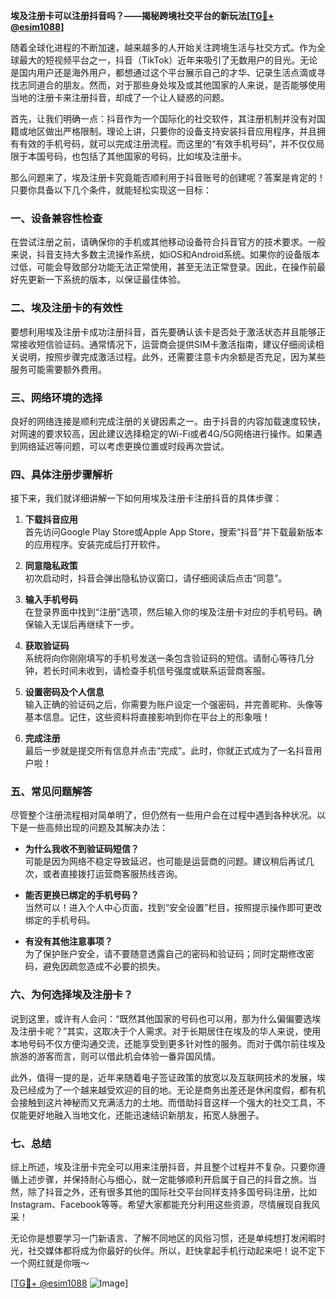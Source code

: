 **埃及注册卡可以注册抖音吗？——揭秘跨境社交平台的新玩法[[TG💪+ @esim1088](https://t.me/s/esim1088)]**

随着全球化进程的不断加速，越来越多的人开始关注跨境生活与社交方式。作为全球最大的短视频平台之一，抖音（TikTok）近年来吸引了无数用户的目光。无论是国内用户还是海外用户，都想通过这个平台展示自己的才华、记录生活点滴或寻找志同道合的朋友。然而，对于那些身处埃及或其他国家的人来说，是否能够使用当地的注册卡来注册抖音，却成了一个让人疑惑的问题。

首先，让我们明确一点：抖音作为一个国际化的社交软件，其注册机制并没有对国籍或地区做出严格限制。理论上讲，只要你的设备支持安装抖音应用程序，并且拥有有效的手机号码，就可以完成注册流程。而这里的“有效手机号码”，并不仅仅局限于本国号码，也包括了其他国家的号码，比如埃及注册卡。

那么问题来了，埃及注册卡究竟能否顺利用于抖音账号的创建呢？答案是肯定的！只要你具备以下几个条件，就能轻松实现这一目标：

### **一、设备兼容性检查**
在尝试注册之前，请确保你的手机或其他移动设备符合抖音官方的技术要求。一般来说，抖音支持大多数主流操作系统，如iOS和Android系统。如果你的设备版本过低，可能会导致部分功能无法正常使用，甚至无法正常登录。因此，在操作前最好先更新一下系统的版本，以保证最佳体验。

### **二、埃及注册卡的有效性**
要想利用埃及注册卡成功注册抖音，首先要确认该卡是否处于激活状态并且能够正常接收短信验证码。通常情况下，运营商会提供SIM卡激活指南，建议仔细阅读相关说明，按照步骤完成激活过程。此外，还需要注意卡内余额是否充足，因为某些服务可能需要额外费用。

### **三、网络环境的选择**
良好的网络连接是顺利完成注册的关键因素之一。由于抖音的内容加载速度较快，对网速的要求较高，因此建议选择稳定的Wi-Fi或者4G/5G网络进行操作。如果遇到网络延迟等问题，可以考虑更换位置或时段再次尝试。

### **四、具体注册步骤解析**
接下来，我们就详细讲解一下如何用埃及注册卡注册抖音的具体步骤：

1. **下载抖音应用**  
   首先访问Google Play Store或Apple App Store，搜索“抖音”并下载最新版本的应用程序。安装完成后打开软件。

2. **同意隐私政策**  
   初次启动时，抖音会弹出隐私协议窗口，请仔细阅读后点击“同意”。

3. **输入手机号码**  
   在登录界面中找到“注册”选项，然后输入你的埃及注册卡对应的手机号码。确保输入无误后再继续下一步。

4. **获取验证码**  
   系统将向你刚刚填写的手机号发送一条包含验证码的短信。请耐心等待几分钟，若长时间未收到，请检查手机信号强度或联系运营商客服。

5. **设置密码及个人信息**  
   输入正确的验证码之后，你需要为账户设定一个强密码，并完善昵称、头像等基本信息。记住，这些资料将直接影响到你在平台上的形象哦！

6. **完成注册**  
   最后一步就是提交所有信息并点击“完成”。此时，你就正式成为了一名抖音用户啦！

### **五、常见问题解答**
尽管整个注册流程相对简单明了，但仍然有一些用户会在过程中遇到各种状况。以下是一些高频出现的问题及其解决办法：

- **为什么我收不到验证码短信？**  
  可能是因为网络不稳定导致延迟，也可能是运营商的问题。建议稍后再试几次，或者直接拨打运营商客服热线咨询。

- **能否更换已绑定的手机号码？**  
  当然可以！进入个人中心页面，找到“安全设置”栏目，按照提示操作即可更改绑定的手机号码。

- **有没有其他注意事项？**  
  为了保护账户安全，请不要随意透露自己的密码和验证码；同时定期修改密码，避免因疏忽造成不必要的损失。

### **六、为何选择埃及注册卡？**
说到这里，或许有人会问：“既然其他国家的号码也可以用，那为什么偏偏要选埃及注册卡呢？”其实，这取决于个人需求。对于长期居住在埃及的华人来说，使用本地号码不仅方便沟通交流，还能享受到更多针对性的服务。而对于偶尔前往埃及旅游的游客而言，则可以借此机会体验一番异国风情。

此外，值得一提的是，近年来随着电子签证政策的放宽以及互联网技术的发展，埃及已经成为了一个越来越受欢迎的目的地。无论是商务出差还是休闲度假，都有机会接触到这片神秘而又充满活力的土地。而借助抖音这样一个强大的社交工具，不仅能更好地融入当地文化，还能迅速结识新朋友，拓宽人脉圈子。

### **七、总结**
综上所述，埃及注册卡完全可以用来注册抖音，并且整个过程并不复杂。只要你遵循上述步骤，并保持耐心与细心，就一定能够顺利开启属于自己的抖音之旅。当然，除了抖音之外，还有很多其他的国际社交平台同样支持多国号码注册，比如Instagram、Facebook等等。希望大家都能充分利用这些资源，尽情展现自我风采！

无论你是想要学习一门新语言、了解不同地区的风俗习惯，还是单纯想打发闲暇时光，社交媒体都将成为你最好的伙伴。所以，赶快拿起手机行动起来吧！说不定下一个网红就是你哦～  

[[TG💪+ @esim1088](https://t.me/s/esim1088) ![Image](https://i.postimg.cc/4NQfJmqS/Snipaste-2025-05-13-00-14-12.png)]